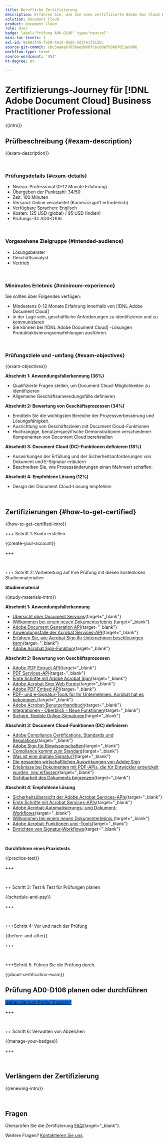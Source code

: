```yaml
---
title: Berufliche Zertifizierung
description: Erfahren Sie, wie Sie eine zertifizierte Adobe Doc Cloud Professional werden.
solution: Document Cloud
product: Document Cloud
role: User
badge: label="Prüfung AD0-D106" type="neutral"
mini-toc-levels: 1
exl-id: 9eb01f45-fa59-4e14-85db-2d3fe1f512bc
source-git-commit: cbc3aaee6705bae9b60fc6c8def5088fd11e8d06
workflow-type: tm+mt
source-wordcount: '453'
ht-degree: 0%

---
```


# Zertifizierungs-Journey für [!DNL Adobe Document Cloud] Business Practitioner Professional

{{intro}}

## Prüfbeschreibung {#exam-description}

{{exam-description}}

<br>

### Prüfungsdetails {#exam-details}

* Niveau: Professional (0-12 Monate Erfahrung)
* Übergeben der Punktzahl: 34/50
* Zeit: 100 Minuten
* Versand: Online verarbeitet (Kamerazugriff erforderlich)
* Verfügbare Sprachen: Englisch
* Kosten: 125 USD (global) / 95 USD (Indien)
* Prüfungs-ID: AD0-D106

<br>

### Vorgesehene Zielgruppe {#intended-audience}

* Lösungsberater
* Geschäftsanalyst
* Vertrieb

<br>

### Minimales Erlebnis {#minimum-experience}

Sie sollten über Folgendes verfügen:

* Mindestens 0-12 Monate Erfahrung innerhalb von [!DNL Adobe Document Cloud]
* in der Lage sein, geschäftliche Anforderungen zu identifizieren und zu kommunizieren
* Sie können bei [!DNL Adobe Document Cloud] -Lösungen Produktaktivierungsempfehlungen ausführen.

<br>

### Prüfungsziele und -umfang {#exam-objectives}

{{exam-objectives}}

**Abschnitt 1: Anwendungsfallerkennung (36%)**

* Qualifizierte Fragen stellen, um Document Cloud-Möglichkeiten zu identifizieren
* Allgemeine Geschäftsanwendungsfälle definieren

**Abschnitt 2: Bewertung von Geschäftsprozessen (34%)**

* Ermitteln Sie die wichtigsten Bereiche der Prozessverbesserung und Lösungsfähigkeit.
* Ausrichtung von Geschäftszielen mit Document Cloud-Funktionen
* Hochrangige, benutzerspezifische Demonstrationen verschiedener Komponenten von Document Cloud bereitstellen

**Abschnitt 3: Document Cloud (DC)-Funktionen definieren (18%)**

* Auswirkungen der Erfüllung und der Sicherheitsanforderungen von Dokument und E-Signatur erläutern
* Beschreiben Sie, wie Prozessänderungen einen Mehrwert schaffen.

**Abschnitt 4: Empfohlene Lösung (12%)**

* Design der Document Cloud-Lösung empfehlen

<br>

## Zertifizierungen {#how-to-get-certified}

{{how-to-get-certified-intro}}

+++ Schritt 1: Konto erstellen

{{create-your-account}}

+++

<br>

+++ Schritt 2: Vorbereitung auf Ihre Prüfung mit diesen kostenlosen Studienmaterialien

**Studienmaterial**

{{study-materials-intro}}

**Abschnitt 1: Anwendungsfallerkennung**

* [Übersicht über Document Services](https://developer.adobe.com/document-services/docs/overview/){target="_blank"}
* [Willkommen bei einem neuen Dokumenterlebnis ](https://www.adobe.com/documentcloud.html){target="_blank"}
* [Adobe Document Generation API](https://developer.adobe.com/document-services/apis/doc-generation){target="_blank"}
* [Anwendungsfälle der Acrobat Services-API](https://developer.adobe.com/document-services/use-cases/agreements-and-contracts/legal-contracts/){target="_blank"}
* [Erfahren Sie, wie Acrobat Sign Ihr Unternehmen beschleunigen kann](https://www.adobe.com/sign.html){target="_blank"}
* [Adobe Acrobat Sign-Funktion](https://www.adobe.com/sign/features.html){target="_blank"}

**Abschnitt 2: Bewertung von Geschäftsprozessen**

* [Adobe PDF Extract API](https://developer.adobe.com/document-services/apis/pdf-extract/){target="_blank"}
* [PDF Services-API](https://developer.adobe.com/document-services/docs/apis/){target="_blank"}
* [Erste Schritte mit Adobe Acrobat Sign](https://helpx.adobe.com/sign/using/get-started-guide.html){target="_blank"}
* [Adobe Acrobat Sign Web Forms](https://helpx.adobe.com/sign/config/web-forms.html){target="_blank"}
* [Adobe PDF Embed API](https://developer.adobe.com/document-services/apis/pdf-embed/){target="_blank"}
* [PDF- und e-Signatur-Tools für Ihr Unternehmen. Acrobat hat es bekommen.](https://www.adobe.com/acrobat/business.html){target="_blank"}
* [Adobe Acrobat-Benutzerhandbuch](https://helpx.adobe.com/de/acrobat/user-guide.html){target="_blank"}
* [Integrationen - Überblick - Neue Funktionen](https://experienceleague.adobe.com/docs/document-cloud-learn/sign-learning-hub/integrations/integrations-overview.html#what%E2%80%99s-new){target="_blank"}
* [Sichere, flexible Online-Signaturen](https://www.adobe.com/sign/online-signature.html){target="_blank"}

**Abschnitt 3: Document Cloud-Funktionen (DC) definieren**

* [Adobe Compliance Certifications, Standards und Regulations](https://www.adobe.com/trust/compliance/compliance-list.html){target="_blank"}
* [Adobe Sign für Biowissenschaften](https://www.adobe.com/content/dam/dx-dc/en/pdfs/adobe-sign-life-sciences-solution-brief-ue.pdf){target="_blank"}
* [Compliance kommt zum Standard](https://www.adobe.com/documentcloud/resources/compliance.html){target="_blank"}
* [Was ist eine digitale Signatur?](https://www.adobe.com/sign/digital-signatures.html){target="_blank"}
* [Die gesamten wirtschaftlichen Auswirkungen von Adobe Sign](https://www.adobe.com/content/dam/dx-dc/pdf/total-economic-impact-adobe-sign-ue.pdf)
* [Erlebnisse bei Dokumenten mit PDF-APIs, die für Entwickler entwickelt wurden, neu erfassen](https://developer.adobe.com/document-services){target="_blank"}
* [Sichtbarkeit des Dokuments begrenzen](https://helpx.adobe.com/sign/using/limited-document-visibility.html){target="_blank"}

**Abschnitt 4: Empfohlene Lösung**

* [Sicherheitsübersicht der Adobe Acrobat Services-APIs](https://www.adobe.com/content/dam/cc/en/trust-center/ungated/whitepapers/doc-cloud/adobe-document-services-security-overview.pdf){target="_blank"}
* [Erste Schritte mit Acrobat Services-APIs](https://documentservices.adobe.com/dc-integration-creation-app-cdn/main.html){target="_blank"}
* [Adobe Acrobat-Automatisierungs- und Dokument-Workflows](https://helpx.adobe.com/acrobat/kb/automation-and-document-workflows.html){target="_blank"}
* [Willkommen bei einem neuen Dokumenterlebnis.](https://www.adobe.com/documentcloud.html){target="_blank"}
* [Adobe Acrobat-Funktionen und -Tools](https://www.adobe.com/acrobat/features.html){target="_blank"}
* [Einrichten von Signatur-Workflows](https://helpx.adobe.com/ca/sign/using/workflow-designer-signature-workflow.html){target="_blank"}

<br>

**Durchführen eines Praxistests**

{{practice-test}}

+++

<br>

++ Schritt 3: Test &amp; Test für Prüfungen planen

{{schedule-and-pay}}

+++

<br>

+++Schritt 4: Vor und nach der Prüfung

{{before-and-after}}

+++

<br>

+++Schritt 5: Führen Sie die Prüfung durch.

{{about-certification-exam}}

## Prüfung AD0-D106 planen oder durchführen

<a href="https://www.certmetrics.com/adobe/candidate/examity_sso.aspx?eid=AD0-D106" target="_blank" class="spectrum-Button spectrum-Button--fill spectrum-Button--accent spectrum-Button--sizeM is-margin-bottom-big-big at-element-click-tracking" style="background-color:#1473E6">

<span class="spectrum-Button-label has-no-wrap">
   Gehen Sie zum Portal "Examity"
</span>
</a>

+++

<br>

++ Schritt 6: Verwalten von Abzeichen

{{manage-your-badges}}

+++

<br>

## Verlängern der Zertifizierung

{{renewing-intro}}

<br>

## Fragen

Überprüfen Sie die Zertifizierung [FAQ](https://experienceleague.adobe.com/docs/certification/certification/faq.html){target="_blank"}.

Weitere Fragen? [Kontaktieren Sie uns](mailto:certif@adobe.com).